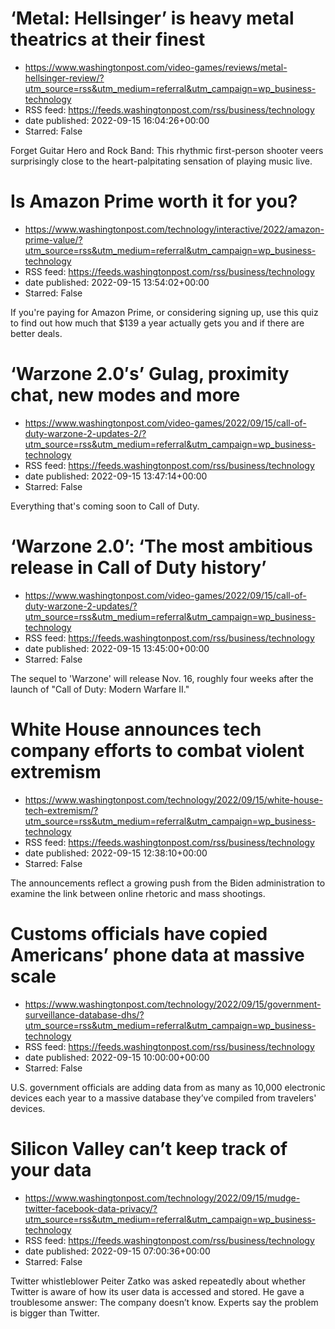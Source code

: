 # ‘Metal: Hellsinger’ is heavy metal theatrics at their finest
 - https://www.washingtonpost.com/video-games/reviews/metal-hellsinger-review/?utm_source=rss&utm_medium=referral&utm_campaign=wp_business-technology
 - RSS feed: https://feeds.washingtonpost.com/rss/business/technology
 - date published: 2022-09-15 16:04:26+00:00
 - Starred: False

Forget Guitar Hero and Rock Band: This rhythmic first-person shooter veers surprisingly close to the heart-palpitating sensation of playing music live.

# Is Amazon Prime worth it for you?
 - https://www.washingtonpost.com/technology/interactive/2022/amazon-prime-value/?utm_source=rss&utm_medium=referral&utm_campaign=wp_business-technology
 - RSS feed: https://feeds.washingtonpost.com/rss/business/technology
 - date published: 2022-09-15 13:54:02+00:00
 - Starred: False

If you're paying for Amazon Prime, or considering signing up, use this quiz to find out how much that $139 a year actually gets you and if there are better deals.

# ‘Warzone 2.0′s’ Gulag, proximity chat, new modes and more
 - https://www.washingtonpost.com/video-games/2022/09/15/call-of-duty-warzone-2-updates-2/?utm_source=rss&utm_medium=referral&utm_campaign=wp_business-technology
 - RSS feed: https://feeds.washingtonpost.com/rss/business/technology
 - date published: 2022-09-15 13:47:14+00:00
 - Starred: False

Everything that's coming soon to Call of Duty.

# ‘Warzone 2.0’: ‘The most ambitious release in Call of Duty history’
 - https://www.washingtonpost.com/video-games/2022/09/15/call-of-duty-warzone-2-updates/?utm_source=rss&utm_medium=referral&utm_campaign=wp_business-technology
 - RSS feed: https://feeds.washingtonpost.com/rss/business/technology
 - date published: 2022-09-15 13:45:00+00:00
 - Starred: False

The sequel to 'Warzone' will release Nov. 16, roughly four weeks after the launch of "Call of Duty: Modern Warfare II."

# White House announces tech company efforts to combat violent extremism
 - https://www.washingtonpost.com/technology/2022/09/15/white-house-tech-extremism/?utm_source=rss&utm_medium=referral&utm_campaign=wp_business-technology
 - RSS feed: https://feeds.washingtonpost.com/rss/business/technology
 - date published: 2022-09-15 12:38:10+00:00
 - Starred: False

The announcements reflect a growing push from the Biden administration to examine the link between online rhetoric and mass shootings.

# Customs officials have copied Americans’ phone data at massive scale
 - https://www.washingtonpost.com/technology/2022/09/15/government-surveillance-database-dhs/?utm_source=rss&utm_medium=referral&utm_campaign=wp_business-technology
 - RSS feed: https://feeds.washingtonpost.com/rss/business/technology
 - date published: 2022-09-15 10:00:00+00:00
 - Starred: False

U.S. government officials are adding data from as many as 10,000 electronic devices each year to a massive database they’ve compiled from travelers' devices.

# Silicon Valley can’t keep track of your data
 - https://www.washingtonpost.com/technology/2022/09/15/mudge-twitter-facebook-data-privacy/?utm_source=rss&utm_medium=referral&utm_campaign=wp_business-technology
 - RSS feed: https://feeds.washingtonpost.com/rss/business/technology
 - date published: 2022-09-15 07:00:36+00:00
 - Starred: False

Twitter whistleblower Peiter Zatko was asked repeatedly about whether Twitter is aware of how its user data is accessed and stored. He gave a troublesome answer: The company doesn’t know. Experts say the problem is bigger than Twitter.
